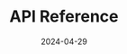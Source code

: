 ---
title: "API Reference"
date: 2024-04-29
description: "Here below all the documentation pages related to **API Reference**."
weight: 8
---